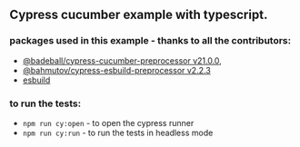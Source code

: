## Cypress cucumber example with typescript.


### packages used in this example - thanks to all the contributors:

- [@badeball/cypress-cucumber-preprocessor v21.0.0](https://github.com/badeball/cypress-cucumber-preprocessor/tree/master),
- [@bahmutov/cypress-esbuild-preprocessor v2.2.3](https://github.com/bahmutov/cypress-esbuild-preprocessor)
- [esbuild](https://github.com/evanw/esbuild#readme)


### to run the tests:

- `npm run cy:open` - to open the cypress runner
- `npm run cy:run` - to run the tests in headless mode
